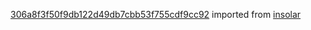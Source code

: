 [306a8f3f50f9db122d49db7cbb53f755cdf9cc92](https://github.com/insolar/insolar/commit/306a8f3f50f9db122d49db7cbb53f755cdf9cc92) imported from [insolar](https://github.com/insolar/insolar)
